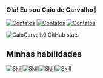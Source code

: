 ### Olá! Eu sou Caio de Carvalho👋
[![Contatos](https://img.shields.io/badge/Instagram-E4405F?style=for-the-badge&logo=instagram&logoColor=white)](https://www.instagram.com/caio_co15/)
[![Contatos](https://img.shields.io/badge/LinkedIn-0077B5?style=for-the-badge&logo=linkedin&logoColor=white)](https://www.linkedin.com/in/caio-carvalho-684192262/)
[![Contatos](https://img.shields.io/badge/Gmail-D14836?style=for-the-badge&logo=gmail&logoColor=white)](yinz.desenho@gmail.com)


![CaioCarvalh0 GitHub stats](https://github-readme-stats.vercel.app/api?username=CaioCarvalh0&show_icons=true&theme=synthwave)

## Minhas habilidades
[![Skill](https://img.shields.io/badge/HTML5-E34F26?style=for-the-badge&logo=html5&logoColor=white)]()[![Skill](https://img.shields.io/badge/JavaScript-F7DF1E?style=for-the-badge&logo=javascript&logoColor=black)]()[![Skill](https://img.shields.io/badge/CSS3-1572B6?style=for-the-badge&logo=css3&logoColor=white)]()[![Skill](https://img.shields.io/badge/React-20232A?style=for-the-badge&logo=react&logoColor=61DAFB)]()
